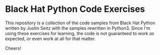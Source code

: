 # Black Hat Python Code Exercises
This repository is a collection of the code samples from Black Hat Python written by Justin Seitz with the samples rewritten in Python3. Since I'm using these exercises for learning, the code is not guaranteed to work as expected, or even work at all for that matter.

Cheers!
